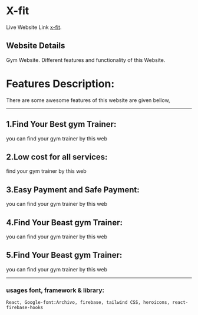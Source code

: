 
# X-fit

Live Website Link [x-fit](https://x-fit-8bd3b.web.app/).

## Website Details

Gym Website. Different features and functionality of this Website.



# Features Description: 
There are some awesome features of this website are given bellow,

---


## 1.Find Your Best gym Trainer: 

 you can find your gym trainer by this web 


## 2.Low cost for all services: 

 find your gym trainer by this web 


## 3.Easy Payment and Safe Payment: 

 you can find your gym trainer by this web 



## 4.Find Your Beast gym Trainer: 

 you can find your gym trainer by this web 


## 5.Find Your Beast gym Trainer: 

 you can find your gym trainer by this web 


---


### usages font, framework & library:
```
React, Google-font:Archivo, firebase, tailwind CSS, heroicons, react-firebase-hooks
```

<!-- 1. css Framework.

### `firebase`

firebase official Website.\
 [https://react-bootstrap.github.io/](https://react-bootstrap.github.io/)

```
 $ npm install firebase
``` -->